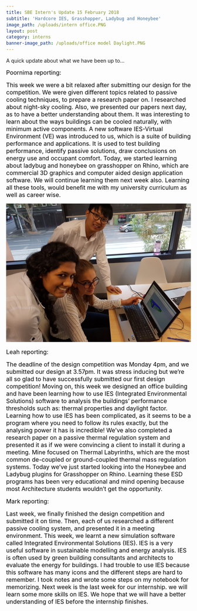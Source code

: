 ```yaml
---
title: SBE Intern's Update 15 February 2018
subtitle: 'Hardcore IES, Grasshopper, Ladybug and Honeybee'
image_path: /uploads/intern office.PNG
layout: post
category: interns
banner-image_path: /uploads/office model Daylight.PNG
---
```


A quick update about what we have been up to...

<font color="#000000"> <font size="3">Poornima reporting: </font> </font>

<font color="#000000"> <font size="3">This week we were a bit relaxed after submitting our design for the competition. We were given different topics related to passive cooling techniques, to prepare a research paper on. I researched about night-sky cooling. Also, we presented our papers next day, as to have a better understanding about them. It was interesting to learn about the ways buildings can be cooled naturally, with minimum active components. A new software IES-Virtual Environment (VE) was introduced to us, which is a suite of building performance and applications. It is used to test building performance, identify passive solutions, draw conclusions on energy use and occupant comfort. Today, we started learning about ladybug and honeybee on grasshopper on Rhino, which are commercial 3D graphics and computer aided design application software. We will continue learning them next week also. Learning all these tools, would benefit me with my university curriculum as well as career wise.</font> </font>

![](/uploads/versions/interns-feb-15---x----4032-3024x---.jpg)

<font color="#000000"></font>

<font color="#000000"></font>

<font color="#000000"> <font size="3">Leah reporting: </font> </font>

<font color="#000000"> <font size="3">The deadline of the design competition was Monday 4pm, and we submitted our design at 3.57pm. It was stress inducing but we&rsquo;re all so glad to have successfully submitted our first design competition! Moving on, this week we designed an office building and have been learning how to use IES (Integrated Environmental Solutions) software to analysis the buildings&rsquo; performance thresholds such as: thermal properties and daylight factor. Learning how to use IES has been complicated, as it seems to be a program where you need to follow its rules exactly, but the analysing power it has is incredible! We&rsquo;ve also completed a research paper on a passive thermal regulation system and presented it as if we were convincing a client to install it during a meeting. Mine focused on Thermal Labyrinths, which are the most common de-coupled or ground-coupled thermal mass regulation systems. Today we&rsquo;ve just started looking into the Honeybee and Ladybug plugins for Grasshopper on Rhino. Learning these ESD programs has been very educational and mind opening because most Architecture students wouldn&rsquo;t get the opportunity. </font> </font>

<font color="#000000"> <font size="3"></font> </font>

<font color="#000000"> <font size="3"></font> </font>

<font color="#000000"> <font size="3"></font> </font>

<font color="#000000"> <font size="3">Mark reporting: </font> </font>

<font color="#000000"> <font size="3">Last week, we finally finished the design competition and submitted it on time. Then, each of us researched a different passive cooling system, and presented it in a meeting environment. This week, we learnt a new simulation software called Integrated Environmental Solutions (IES). IES is a very useful software in sustainable modelling and energy analysis. IES is often used by green building consultants and architects to evaluate the energy for buildings. I had trouble to use IES because this software has many icons and the different steps are hard to remember. I took notes and wrote some steps on my notebook for memorizing. Next week is the last week for our internship. we will learn some more skills on IES. We hope that we will have a better understanding of IES before the internship finishes. </font> </font>